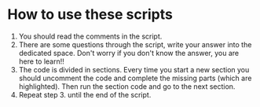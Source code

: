 
# How to use these scripts
1. You should read the comments in the script.
2. There are some questions through the script, write your answer into the
   dedicated space. Don't worry if you don't know the answer, you are
   here to learn!!
3. The code is divided in sections. Every time you start a new section you
   should uncomment the code and complete the missing parts (which are
   highlighted). Then run the section code and go to the next section.
4. Repeat step 3. until the end of the script.
